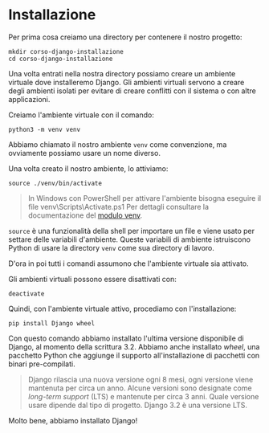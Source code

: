 # Installazione

Per prima cosa creiamo una directory per contenere il nostro progetto:

```shell
mkdir corso-django-installazione
cd corso-django-installazione
```

Una volta entrati nella nostra directory possiamo creare un ambiente virtuale dove installeremo
Django. Gli ambienti virtuali servono a creare degli ambienti isolati per evitare di creare conflitti
con il sistema o con altre applicazioni.

Creiamo l'ambiente virtuale con il comando:

```shell
python3 -m venv venv
```

Abbiamo chiamato il nostro ambiente `venv` come convenzione, ma ovviamente possiamo usare un nome
diverso.

Una volta creato il nostro ambiente, lo attiviamo:

```shell
source ./venv/bin/activate
```

> In Windows con PowerShell per attivare l'ambiente bisogna eseguire il file venv\Scripts\Activate.ps1
> Per dettagli consultare la documentazione del
> [modulo venv](https://docs.python.org/3/library/venv.html).

`source` è una funzionalità della shell per importare un file e viene usato per settare delle variabili
d'ambiente. Queste variabili di ambiente istruiscono Python di usare la directory `venv` come
sua directory di lavoro.

D'ora in poi tutti i comandi assumono che l'ambiente virtuale sia attivato.

Gli ambienti virtuali possono essere disattivati con:

```shell
deactivate
```

Quindi, con l'ambiente virtuale attivo, procediamo con l'installazione:

```shell
pip install Django wheel
```

Con questo comando abbiamo installato l'ultima versione disponibile di Django, al momento della
scrittura 3.2. Abbiamo anche installato *wheel*, una pacchetto Python che aggiunge il supporto
all'installazione di pacchetti con binari pre-compilati.

> Django rilascia una nuova versione ogni 8 mesi, ogni versione viene mantenuta per circa un anno.
> Alcune versioni sono designate come *long-term support* (LTS) e mantenute per circa 3 anni.
> Quale versione usare dipende dal tipo di progetto. Django 3.2 è una versione LTS.

Molto bene, abbiamo installato Django!
